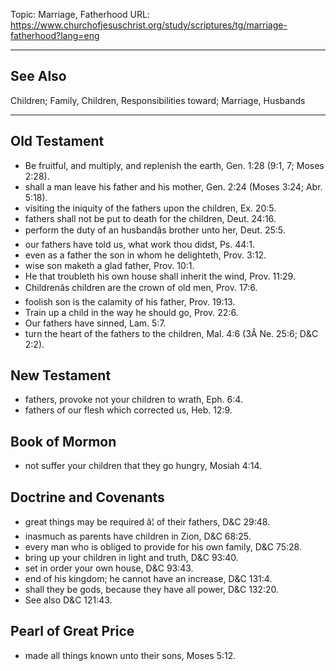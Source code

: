Topic: Marriage, Fatherhood
URL: https://www.churchofjesuschrist.org/study/scriptures/tg/marriage-fatherhood?lang=eng

---

## See Also

Children; Family, Children, Responsibilities toward; Marriage, Husbands

---

## Old Testament

- Be fruitful, and multiply, and replenish the earth, Gen. 1:28 (9:1, 7; Moses 2:28).
- shall a man leave his father and his mother, Gen. 2:24 (Moses 3:24; Abr. 5:18).
- visiting the iniquity of the fathers upon the children, Ex. 20:5.
- fathers shall not be put to death for the children, Deut. 24:16.
- perform the duty of an husbandâs brother unto her, Deut. 25:5.
- our fathers have told us, what work thou didst, Ps. 44:1.
- even as a father the son in whom he delighteth, Prov. 3:12.
- wise son maketh a glad father, Prov. 10:1.
- He that troubleth his own house shall inherit the wind, Prov. 11:29.
- Childrenâs children are the crown of old men, Prov. 17:6.
- foolish son is the calamity of his father, Prov. 19:13.
- Train up a child in the way he should go, Prov. 22:6.
- Our fathers have sinned, Lam. 5:7.
- turn the heart of the fathers to the children, Mal. 4:6 (3Â Ne. 25:6; D&C 2:2).

## New Testament

- fathers, provoke not your children to wrath, Eph. 6:4.
- fathers of our flesh which corrected us, Heb. 12:9.

## Book of Mormon

- not suffer your children that they go hungry, Mosiah 4:14.

## Doctrine and Covenants

- great things may be required â¦ of their fathers, D&C 29:48.
- inasmuch as parents have children in Zion, D&C 68:25.
- every man who is obliged to provide for his own family, D&C 75:28.
- bring up your children in light and truth, D&C 93:40.
- set in order your own house, D&C 93:43.
- end of his kingdom; he cannot have an increase, D&C 131:4.
- shall they be gods, because they have all power, D&C 132:20.
- See also D&C 121:43.

## Pearl of Great Price

- made all things known unto their sons, Moses 5:12.

